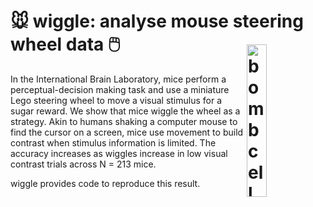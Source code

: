 # 🐭 wiggle: analyse mouse steering wheel data 🖱️ <img src="https://images.rawpixel.com/image_800/cHJpdmF0ZS9sci9pbWFnZXMvd2Vic2l0ZS8yMDIyLTA4L2pvYjk1Mi0wNTcteC5qcGc.jpg" width="25%" title="bombcell" alt="bombcell" align="right" vspace = "20">

In the International Brain Laboratory, mice perform a perceptual-decision making task and use a miniature Lego steering wheel to move a visual stimulus for a sugar reward. We show that mice wiggle the wheel as a strategy. Akin to humans shaking a computer mouse to find the cursor on a screen, mice use movement to build contrast when stimulus information is limited. The accuracy increases as wiggles increase in low visual contrast trials across N = 213 mice. 

wiggle provides code to reproduce this result.


